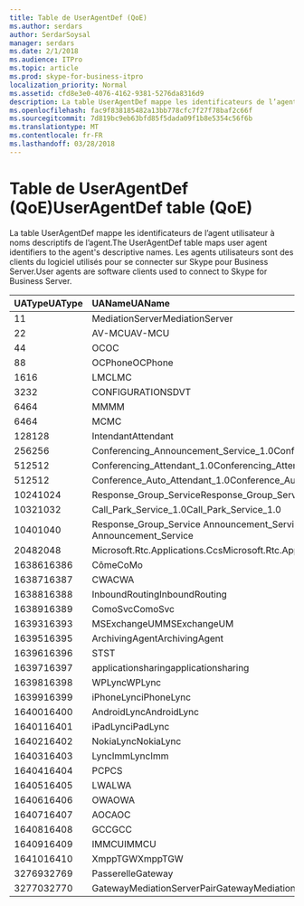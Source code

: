 ```yaml
---
title: Table de UserAgentDef (QoE)
ms.author: serdars
author: SerdarSoysal
manager: serdars
ms.date: 2/1/2018
ms.audience: ITPro
ms.topic: article
ms.prod: skype-for-business-itpro
localization_priority: Normal
ms.assetid: cfd8e3e0-4076-4162-9381-5276da8316d9
description: La table UserAgentDef mappe les identificateurs de l’agent utilisateur à noms descriptifs de l’agent. Les agents utilisateurs sont des clients du logiciel utilisés pour se connecter sur Skype pour Business Server.
ms.openlocfilehash: fac9f838185482a13bb778cfc7f27f78baf2c66f
ms.sourcegitcommit: 7d819bc9eb63bfd85f5dada09f1b8e5354c56f6b
ms.translationtype: MT
ms.contentlocale: fr-FR
ms.lasthandoff: 03/28/2018
---
```

# <a name="useragentdef-table-qoe"></a><span data-ttu-id="56a4b-104">Table de UserAgentDef (QoE)</span><span class="sxs-lookup"><span data-stu-id="56a4b-104">UserAgentDef table (QoE)</span></span>
 
<span data-ttu-id="56a4b-105">La table UserAgentDef mappe les identificateurs de l’agent utilisateur à noms descriptifs de l’agent.</span><span class="sxs-lookup"><span data-stu-id="56a4b-105">The UserAgentDef table maps user agent identifiers to the agent's descriptive names.</span></span> <span data-ttu-id="56a4b-106">Les agents utilisateurs sont des clients du logiciel utilisés pour se connecter sur Skype pour Business Server.</span><span class="sxs-lookup"><span data-stu-id="56a4b-106">User agents are software clients used to connect to Skype for Business Server.</span></span>
  
|<span data-ttu-id="56a4b-107">**UAType**</span><span class="sxs-lookup"><span data-stu-id="56a4b-107">**UAType**</span></span>|<span data-ttu-id="56a4b-108">**UAName**</span><span class="sxs-lookup"><span data-stu-id="56a4b-108">**UAName**</span></span>|<span data-ttu-id="56a4b-109">**UACategory**</span><span class="sxs-lookup"><span data-stu-id="56a4b-109">**UACategory**</span></span>|
|:-----|:-----|:-----|
|<span data-ttu-id="56a4b-110">1</span><span class="sxs-lookup"><span data-stu-id="56a4b-110">1</span></span>  <br/> |<span data-ttu-id="56a4b-111">MediationServer</span><span class="sxs-lookup"><span data-stu-id="56a4b-111">MediationServer</span></span>  <br/> |<span data-ttu-id="56a4b-112">MediationServer</span><span class="sxs-lookup"><span data-stu-id="56a4b-112">MediationServer</span></span>  <br/> |
|<span data-ttu-id="56a4b-113">2</span><span class="sxs-lookup"><span data-stu-id="56a4b-113">2</span></span>  <br/> |<span data-ttu-id="56a4b-114">AV-MCU</span><span class="sxs-lookup"><span data-stu-id="56a4b-114">AV-MCU</span></span>  <br/> |<span data-ttu-id="56a4b-115">AV-MCU</span><span class="sxs-lookup"><span data-stu-id="56a4b-115">AV-MCU</span></span>  <br/> |
|<span data-ttu-id="56a4b-116">4</span><span class="sxs-lookup"><span data-stu-id="56a4b-116">4</span></span>  <br/> |<span data-ttu-id="56a4b-117">OC</span><span class="sxs-lookup"><span data-stu-id="56a4b-117">OC</span></span>  <br/> |<span data-ttu-id="56a4b-118">OC</span><span class="sxs-lookup"><span data-stu-id="56a4b-118">OC</span></span>  <br/> |
|<span data-ttu-id="56a4b-119">8</span><span class="sxs-lookup"><span data-stu-id="56a4b-119">8</span></span>  <br/> |<span data-ttu-id="56a4b-120">OCPhone</span><span class="sxs-lookup"><span data-stu-id="56a4b-120">OCPhone</span></span>  <br/> |<span data-ttu-id="56a4b-121">OCPhone</span><span class="sxs-lookup"><span data-stu-id="56a4b-121">OCPhone</span></span>  <br/> |
|<span data-ttu-id="56a4b-122">16</span><span class="sxs-lookup"><span data-stu-id="56a4b-122">16</span></span>  <br/> |<span data-ttu-id="56a4b-123">LMC</span><span class="sxs-lookup"><span data-stu-id="56a4b-123">LMC</span></span>  <br/> |<span data-ttu-id="56a4b-124">LMC</span><span class="sxs-lookup"><span data-stu-id="56a4b-124">LMC</span></span>  <br/> |
|<span data-ttu-id="56a4b-125">32</span><span class="sxs-lookup"><span data-stu-id="56a4b-125">32</span></span>  <br/> |<span data-ttu-id="56a4b-126">CONFIGURATIONS</span><span class="sxs-lookup"><span data-stu-id="56a4b-126">DVT</span></span>  <br/> |<span data-ttu-id="56a4b-127">CONFIGURATIONS</span><span class="sxs-lookup"><span data-stu-id="56a4b-127">DVT</span></span>  <br/> |
|<span data-ttu-id="56a4b-128">64</span><span class="sxs-lookup"><span data-stu-id="56a4b-128">64</span></span>  <br/> |<span data-ttu-id="56a4b-129">MM</span><span class="sxs-lookup"><span data-stu-id="56a4b-129">MM</span></span>  <br/> |<span data-ttu-id="56a4b-130">MM</span><span class="sxs-lookup"><span data-stu-id="56a4b-130">MM</span></span>  <br/> |
|<span data-ttu-id="56a4b-131">64</span><span class="sxs-lookup"><span data-stu-id="56a4b-131">64</span></span>  <br/> |<span data-ttu-id="56a4b-132">MC</span><span class="sxs-lookup"><span data-stu-id="56a4b-132">MC</span></span>  <br/> |<span data-ttu-id="56a4b-133">MM</span><span class="sxs-lookup"><span data-stu-id="56a4b-133">MM</span></span>  <br/> |
|<span data-ttu-id="56a4b-134">128</span><span class="sxs-lookup"><span data-stu-id="56a4b-134">128</span></span>  <br/> |<span data-ttu-id="56a4b-135">Intendant</span><span class="sxs-lookup"><span data-stu-id="56a4b-135">Attendant</span></span>  <br/> |<span data-ttu-id="56a4b-136">Intendant</span><span class="sxs-lookup"><span data-stu-id="56a4b-136">Attendant</span></span>  <br/> |
|<span data-ttu-id="56a4b-137">256</span><span class="sxs-lookup"><span data-stu-id="56a4b-137">256</span></span>  <br/> |<span data-ttu-id="56a4b-138">Conferencing_Announcement_Service_1.0</span><span class="sxs-lookup"><span data-stu-id="56a4b-138">Conferencing_Announcement_Service_1.0</span></span>  <br/> |<span data-ttu-id="56a4b-139">AUTORITÉS DE CERTIFICATION</span><span class="sxs-lookup"><span data-stu-id="56a4b-139">CAS</span></span>  <br/> |
|<span data-ttu-id="56a4b-140">512</span><span class="sxs-lookup"><span data-stu-id="56a4b-140">512</span></span>  <br/> |<span data-ttu-id="56a4b-141">Conferencing_Attendant_1.0</span><span class="sxs-lookup"><span data-stu-id="56a4b-141">Conferencing_Attendant_1.0</span></span>  <br/> |<span data-ttu-id="56a4b-142">TCHA</span><span class="sxs-lookup"><span data-stu-id="56a4b-142">CAA</span></span>  <br/> |
|<span data-ttu-id="56a4b-143">512</span><span class="sxs-lookup"><span data-stu-id="56a4b-143">512</span></span>  <br/> |<span data-ttu-id="56a4b-144">Conference_Auto_Attendant_1.0</span><span class="sxs-lookup"><span data-stu-id="56a4b-144">Conference_Auto_Attendant_1.0</span></span>  <br/> |<span data-ttu-id="56a4b-145">TCHA</span><span class="sxs-lookup"><span data-stu-id="56a4b-145">CAA</span></span>  <br/> |
|<span data-ttu-id="56a4b-146">1024</span><span class="sxs-lookup"><span data-stu-id="56a4b-146">1024</span></span>  <br/> |<span data-ttu-id="56a4b-147">Response_Group_Service</span><span class="sxs-lookup"><span data-stu-id="56a4b-147">Response_Group_Service</span></span>  <br/> |<span data-ttu-id="56a4b-148">RGS</span><span class="sxs-lookup"><span data-stu-id="56a4b-148">RGS</span></span>  <br/> |
|<span data-ttu-id="56a4b-149">1032</span><span class="sxs-lookup"><span data-stu-id="56a4b-149">1032</span></span>  <br/> |<span data-ttu-id="56a4b-150">Call_Park_Service_1.0</span><span class="sxs-lookup"><span data-stu-id="56a4b-150">Call_Park_Service_1.0</span></span>  <br/> |<span data-ttu-id="56a4b-151">CPS</span><span class="sxs-lookup"><span data-stu-id="56a4b-151">CPS</span></span>  <br/> |
|<span data-ttu-id="56a4b-152">1040</span><span class="sxs-lookup"><span data-stu-id="56a4b-152">1040</span></span>  <br/> |<span data-ttu-id="56a4b-153">Response_Group_Service Announcement_Service</span><span class="sxs-lookup"><span data-stu-id="56a4b-153">Response_Group_Service Announcement_Service</span></span>  <br/> |<span data-ttu-id="56a4b-154">EN TANT QUE</span><span class="sxs-lookup"><span data-stu-id="56a4b-154">AS</span></span>  <br/> |
|<span data-ttu-id="56a4b-155">2048</span><span class="sxs-lookup"><span data-stu-id="56a4b-155">2048</span></span>  <br/> |<span data-ttu-id="56a4b-156">Microsoft.Rtc.Applications.Ccs</span><span class="sxs-lookup"><span data-stu-id="56a4b-156">Microsoft.Rtc.Applications.Ccs</span></span>  <br/> |<span data-ttu-id="56a4b-157">CCS</span><span class="sxs-lookup"><span data-stu-id="56a4b-157">CCS</span></span>  <br/> |
|<span data-ttu-id="56a4b-158">16386</span><span class="sxs-lookup"><span data-stu-id="56a4b-158">16386</span></span>  <br/> |<span data-ttu-id="56a4b-159">Côme</span><span class="sxs-lookup"><span data-stu-id="56a4b-159">CoMo</span></span>  <br/> |<span data-ttu-id="56a4b-160">Côme</span><span class="sxs-lookup"><span data-stu-id="56a4b-160">CoMo</span></span>  <br/> |
|<span data-ttu-id="56a4b-161">16387</span><span class="sxs-lookup"><span data-stu-id="56a4b-161">16387</span></span>  <br/> |<span data-ttu-id="56a4b-162">CWA</span><span class="sxs-lookup"><span data-stu-id="56a4b-162">CWA</span></span>  <br/> |<span data-ttu-id="56a4b-163">CWA</span><span class="sxs-lookup"><span data-stu-id="56a4b-163">CWA</span></span>  <br/> |
|<span data-ttu-id="56a4b-164">16388</span><span class="sxs-lookup"><span data-stu-id="56a4b-164">16388</span></span>  <br/> |<span data-ttu-id="56a4b-165">InboundRouting</span><span class="sxs-lookup"><span data-stu-id="56a4b-165">InboundRouting</span></span>  <br/> |<span data-ttu-id="56a4b-166">InboundRouting</span><span class="sxs-lookup"><span data-stu-id="56a4b-166">InboundRouting</span></span>  <br/> |
|<span data-ttu-id="56a4b-167">16389</span><span class="sxs-lookup"><span data-stu-id="56a4b-167">16389</span></span>  <br/> |<span data-ttu-id="56a4b-168">ComoSvc</span><span class="sxs-lookup"><span data-stu-id="56a4b-168">ComoSvc</span></span>  <br/> |<span data-ttu-id="56a4b-169">ComoSvc</span><span class="sxs-lookup"><span data-stu-id="56a4b-169">ComoSvc</span></span>  <br/> |
|<span data-ttu-id="56a4b-170">16393</span><span class="sxs-lookup"><span data-stu-id="56a4b-170">16393</span></span>  <br/> |<span data-ttu-id="56a4b-171">MSExchangeUM</span><span class="sxs-lookup"><span data-stu-id="56a4b-171">MSExchangeUM</span></span>  <br/> |<span data-ttu-id="56a4b-172">ExUM</span><span class="sxs-lookup"><span data-stu-id="56a4b-172">ExUM</span></span>  <br/> |
|<span data-ttu-id="56a4b-173">16395</span><span class="sxs-lookup"><span data-stu-id="56a4b-173">16395</span></span>  <br/> |<span data-ttu-id="56a4b-174">ArchivingAgent</span><span class="sxs-lookup"><span data-stu-id="56a4b-174">ArchivingAgent</span></span>  <br/> |<span data-ttu-id="56a4b-175">ARCHAGENT</span><span class="sxs-lookup"><span data-stu-id="56a4b-175">ARCHAGENT</span></span>  <br/> |
|<span data-ttu-id="56a4b-176">16396</span><span class="sxs-lookup"><span data-stu-id="56a4b-176">16396</span></span>  <br/> |<span data-ttu-id="56a4b-177">ST</span><span class="sxs-lookup"><span data-stu-id="56a4b-177">ST</span></span>  <br/> |<span data-ttu-id="56a4b-178">ST</span><span class="sxs-lookup"><span data-stu-id="56a4b-178">ST</span></span>  <br/> |
|<span data-ttu-id="56a4b-179">16397</span><span class="sxs-lookup"><span data-stu-id="56a4b-179">16397</span></span>  <br/> |<span data-ttu-id="56a4b-180">applicationsharing</span><span class="sxs-lookup"><span data-stu-id="56a4b-180">applicationsharing</span></span>  <br/> |<span data-ttu-id="56a4b-181">ASMCU</span><span class="sxs-lookup"><span data-stu-id="56a4b-181">ASMCU</span></span>  <br/> |
|<span data-ttu-id="56a4b-182">16398</span><span class="sxs-lookup"><span data-stu-id="56a4b-182">16398</span></span>  <br/> |<span data-ttu-id="56a4b-183">WPLync</span><span class="sxs-lookup"><span data-stu-id="56a4b-183">WPLync</span></span>  <br/> |<span data-ttu-id="56a4b-184">WPLync</span><span class="sxs-lookup"><span data-stu-id="56a4b-184">WPLync</span></span>  <br/> |
|<span data-ttu-id="56a4b-185">16399</span><span class="sxs-lookup"><span data-stu-id="56a4b-185">16399</span></span>  <br/> |<span data-ttu-id="56a4b-186">iPhoneLync</span><span class="sxs-lookup"><span data-stu-id="56a4b-186">iPhoneLync</span></span>  <br/> |<span data-ttu-id="56a4b-187">iPhoneLync</span><span class="sxs-lookup"><span data-stu-id="56a4b-187">iPhoneLync</span></span>  <br/> |
|<span data-ttu-id="56a4b-188">16400</span><span class="sxs-lookup"><span data-stu-id="56a4b-188">16400</span></span>  <br/> |<span data-ttu-id="56a4b-189">AndroidLync</span><span class="sxs-lookup"><span data-stu-id="56a4b-189">AndroidLync</span></span>  <br/> |<span data-ttu-id="56a4b-190">AndroidLync</span><span class="sxs-lookup"><span data-stu-id="56a4b-190">AndroidLync</span></span>  <br/> |
|<span data-ttu-id="56a4b-191">16401</span><span class="sxs-lookup"><span data-stu-id="56a4b-191">16401</span></span>  <br/> |<span data-ttu-id="56a4b-192">iPadLync</span><span class="sxs-lookup"><span data-stu-id="56a4b-192">iPadLync</span></span>  <br/> |<span data-ttu-id="56a4b-193">iPadLync</span><span class="sxs-lookup"><span data-stu-id="56a4b-193">iPadLync</span></span>  <br/> |
|<span data-ttu-id="56a4b-194">16402</span><span class="sxs-lookup"><span data-stu-id="56a4b-194">16402</span></span>  <br/> |<span data-ttu-id="56a4b-195">NokiaLync</span><span class="sxs-lookup"><span data-stu-id="56a4b-195">NokiaLync</span></span>  <br/> |<span data-ttu-id="56a4b-196">NokiaLync</span><span class="sxs-lookup"><span data-stu-id="56a4b-196">NokiaLync</span></span>  <br/> |
|<span data-ttu-id="56a4b-197">16403</span><span class="sxs-lookup"><span data-stu-id="56a4b-197">16403</span></span>  <br/> |<span data-ttu-id="56a4b-198">LyncImm</span><span class="sxs-lookup"><span data-stu-id="56a4b-198">LyncImm</span></span>  <br/> |<span data-ttu-id="56a4b-199">LyncImm</span><span class="sxs-lookup"><span data-stu-id="56a4b-199">LyncImm</span></span>  <br/> |
|<span data-ttu-id="56a4b-200">16404</span><span class="sxs-lookup"><span data-stu-id="56a4b-200">16404</span></span>  <br/> |<span data-ttu-id="56a4b-201">PC</span><span class="sxs-lookup"><span data-stu-id="56a4b-201">PCS</span></span>  <br/> |<span data-ttu-id="56a4b-202">PC</span><span class="sxs-lookup"><span data-stu-id="56a4b-202">PCS</span></span>  <br/> |
|<span data-ttu-id="56a4b-203">16405</span><span class="sxs-lookup"><span data-stu-id="56a4b-203">16405</span></span>  <br/> |<span data-ttu-id="56a4b-204">LWA</span><span class="sxs-lookup"><span data-stu-id="56a4b-204">LWA</span></span>  <br/> |<span data-ttu-id="56a4b-205">LWA</span><span class="sxs-lookup"><span data-stu-id="56a4b-205">LWA</span></span>  <br/> |
|<span data-ttu-id="56a4b-206">16406</span><span class="sxs-lookup"><span data-stu-id="56a4b-206">16406</span></span>  <br/> |<span data-ttu-id="56a4b-207">OWA</span><span class="sxs-lookup"><span data-stu-id="56a4b-207">OWA</span></span>  <br/> |<span data-ttu-id="56a4b-208">OWA</span><span class="sxs-lookup"><span data-stu-id="56a4b-208">OWA</span></span>  <br/> |
|<span data-ttu-id="56a4b-209">16407</span><span class="sxs-lookup"><span data-stu-id="56a4b-209">16407</span></span>  <br/> |<span data-ttu-id="56a4b-210">AOC</span><span class="sxs-lookup"><span data-stu-id="56a4b-210">AOC</span></span>  <br/> |<span data-ttu-id="56a4b-211">AOC</span><span class="sxs-lookup"><span data-stu-id="56a4b-211">AOC</span></span>  <br/> |
|<span data-ttu-id="56a4b-212">16408</span><span class="sxs-lookup"><span data-stu-id="56a4b-212">16408</span></span>  <br/> |<span data-ttu-id="56a4b-213">GCC</span><span class="sxs-lookup"><span data-stu-id="56a4b-213">GCC</span></span>  <br/> |<span data-ttu-id="56a4b-214">GCC</span><span class="sxs-lookup"><span data-stu-id="56a4b-214">GCC</span></span>  <br/> |
|<span data-ttu-id="56a4b-215">16409</span><span class="sxs-lookup"><span data-stu-id="56a4b-215">16409</span></span>  <br/> |<span data-ttu-id="56a4b-216">IMMCU</span><span class="sxs-lookup"><span data-stu-id="56a4b-216">IMMCU</span></span>  <br/> |<span data-ttu-id="56a4b-217">IMMCU</span><span class="sxs-lookup"><span data-stu-id="56a4b-217">IMMCU</span></span>  <br/> |
|<span data-ttu-id="56a4b-218">16410</span><span class="sxs-lookup"><span data-stu-id="56a4b-218">16410</span></span>  <br/> |<span data-ttu-id="56a4b-219">XmppTGW</span><span class="sxs-lookup"><span data-stu-id="56a4b-219">XmppTGW</span></span>  <br/> |<span data-ttu-id="56a4b-220">XmppGateway</span><span class="sxs-lookup"><span data-stu-id="56a4b-220">XmppGateway</span></span>  <br/> |
|<span data-ttu-id="56a4b-221">32769</span><span class="sxs-lookup"><span data-stu-id="56a4b-221">32769</span></span>  <br/> |<span data-ttu-id="56a4b-222">Passerelle</span><span class="sxs-lookup"><span data-stu-id="56a4b-222">Gateway</span></span>  <br/> |<span data-ttu-id="56a4b-223">Passerelle</span><span class="sxs-lookup"><span data-stu-id="56a4b-223">Gateway</span></span>  <br/> |
|<span data-ttu-id="56a4b-224">32770</span><span class="sxs-lookup"><span data-stu-id="56a4b-224">32770</span></span>  <br/> |<span data-ttu-id="56a4b-225">GatewayMediationServerPair</span><span class="sxs-lookup"><span data-stu-id="56a4b-225">GatewayMediationServerPair</span></span>  <br/> |<span data-ttu-id="56a4b-226">GatewayMediationServerPair</span><span class="sxs-lookup"><span data-stu-id="56a4b-226">GatewayMediationServerPair</span></span>  <br/> |
   

